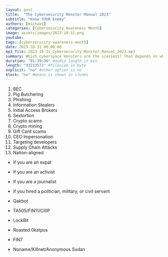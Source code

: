 ```yaml
---
layout: post
title:  "The Cybersecurity Monster Manual 2023"
subtitle: "Know YOUR Enemy"
authors: [michael]
categories: [Cybersecurity Awareness Month]
image: assets/images/2023-10-31.png
youtube: 
tags: [cybersecurity-awareness-month]
date: 2023-10-31 00:00:00
mp3_file: 2023-10-31_Cybersecurity_Monster_Manual_2023.mp3
summary: Which cyberspace monsters are the scariest? That depends on who you are. In this presentation I will review the threat actors that were the most concerning so far in 2023 but with a twist. The ones that should scare you are the ones that should scare your company. There is a big difference between the monsters that target organizations and those that target individuals... and which has the biggest economic impact may shock you!
duration: "01:39:36" #audio length in min
length: "93233572" #filesize in byte
explicit: "no" #other option is no
block: "no" #means is shown in itunes
---
```


1. BEC
2. Pig Butchering
3. Phishing 
4. Information Stealers
5. Initial Access Brokers
6. Sextortion
7. Crypto scams
8. Crypto mining
8. Gift Card scams
10. CEO Impersonation
11. Targeting developers 
12. Supply Chain Attacks
13. Nation-aligned
- If you are an expat
- If you are an activist
- If you are a journalist
- If you hired a politician, military, or civil servant


- Qakbot
- TA505/FIN11/Cl0P
- LockBit
- Roasted 0katpus
- FIN7
- Noname/Killnet/Anonymous Sudan
